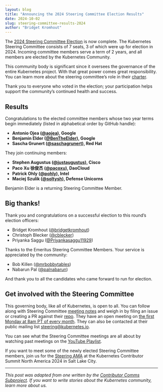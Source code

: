 ```yaml
---
layout: blog
title: "Announcing the 2024 Steering Committee Election Results"
date: 2024-10-02
slug: steering-committee-results-2024
author: "Bridget Kromhout"
---
```


The [2024 Steering Committee Election](https://github.com/kubernetes/community/tree/master/events/elections/2024) is now complete. The Kubernetes Steering Committee consists of 7 seats, 3 of which were up for election in 2024. Incoming committee members serve a term of 2 years, and all members are elected by the Kubernetes Community.

This community body is significant since it oversees the governance of the entire Kubernetes project. With that great power comes great responsibility. You can learn more about the steering committee’s role in their [charter](https://github.com/kubernetes/steering/blob/master/charter.md).

Thank you to everyone who voted in the election; your participation helps support the community’s continued health and success.

## Results

Congratulations to the elected committee members whose two year terms begin immediately (listed in alphabetical order by GitHub handle):

* **Antonio Ojea ([@aojea](https://github.com/aojea)), Google**
* **Benjamin Elder ([@BenTheElder](https://github.com/bentheelder)), Google**
* **Sascha Grunert ([@saschagrunert](https://github.com/saschagrunert)), Red Hat**

They join continuing members:

* **Stephen Augustus ([@justaugustus](https://github.com/justaugustus)), Cisco**
* **Paco Xu 徐俊杰 ([@pacoxu](https://github.com/pacoxu)), DaoCloud**
* **Patrick Ohly ([@pohly](https://github.com/pohly)), Intel**
* **Maciej Szulik ([@soltysh](https://github.com/soltysh)), Defense Unicorns**

Benjamin Elder is a returning Steering Committee Member.

## Big thanks!

Thank you and congratulations on a successful election to this round’s election officers:

* Bridget Kromhout ([@bridgetkromhout](https://github.com/bridgetkromhout))
* Christoph Blecker ([@cblecker](https://github.com/cblecker))
* Priyanka Saggu ([@Priyankasaggu11929](https://github.com/Priyankasaggu11929))


Thanks to the Emeritus Steering Committee Members. Your service is appreciated by the community:

* Bob Killen ([@mrbobbytables](https://github.com/mrbobbytables))
* Nabarun Pal ([@palnabarun](https://github.com/palnabarun))


And thank you to all the candidates who came forward to run for election.

## Get involved with the Steering Committee

This governing body, like all of Kubernetes, is open to all. You can follow along with Steering Committee [meeting notes](https://bit.ly/k8s-steering-wd) and weigh in by filing an issue or creating a PR against their [repo](https://github.com/kubernetes/steering). They have an open meeting on [the first Monday at 8am PT of every month](https://github.com/kubernetes/steering). They can also be contacted at their public mailing list steering@kubernetes.io.

You can see what the Steering Committee meetings are all about by watching past meetings on the [YouTube Playlist](https://www.youtube.com/playlist?list=PL69nYSiGNLP1yP1B_nd9-drjoxp0Q14qM).

If you want to meet some of the newly elected Steering Committee members, join us for the [Steering AMA](https://www.kubernetes.dev/events/2024/kcsna/schedule/#steering-ama) at the Kubernetes Contributor Summit North America 2024 in Salt Lake City.

---

_This post was adapted from one written by the [Contributor Comms Subproject](https://github.com/kubernetes/community/tree/master/communication/contributor-comms). If you want to write stories about the Kubernetes community, learn more about us._
